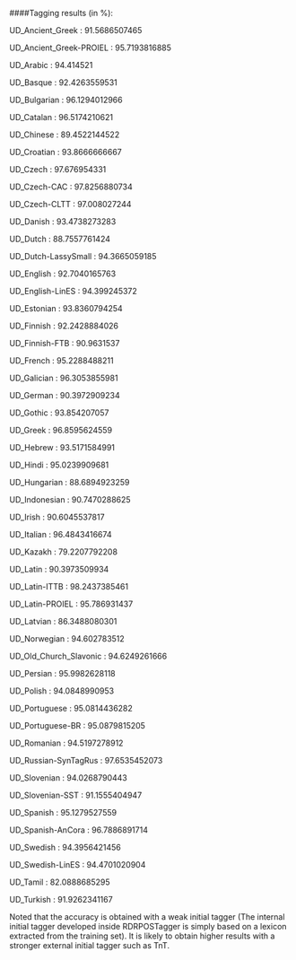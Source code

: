 ####Tagging results (in %):

UD_Ancient_Greek : 91.5686507465

UD_Ancient_Greek-PROIEL : 95.7193816885

UD_Arabic : 94.414521

UD_Basque : 92.4263559531

UD_Bulgarian : 96.1294012966

UD_Catalan : 96.5174210621

UD_Chinese : 89.4522144522

UD_Croatian : 93.8666666667

UD_Czech : 97.676954331

UD_Czech-CAC : 97.8256880734

UD_Czech-CLTT : 97.008027244

UD_Danish : 93.4738273283

UD_Dutch : 88.7557761424

UD_Dutch-LassySmall : 94.3665059185

UD_English : 92.7040165763

UD_English-LinES : 94.399245372

UD_Estonian : 93.8360794254

UD_Finnish : 92.2428884026

UD_Finnish-FTB : 90.9631537

UD_French : 95.2288488211

UD_Galician : 96.3053855981

UD_German : 90.3972909234

UD_Gothic : 93.854207057

UD_Greek : 96.8595624559

UD_Hebrew : 93.5171584991

UD_Hindi : 95.0239909681

UD_Hungarian : 88.6894923259

UD_Indonesian : 90.7470288625

UD_Irish : 90.6045537817

UD_Italian : 96.4843416674

UD_Kazakh : 79.2207792208

UD_Latin : 90.3973509934

UD_Latin-ITTB : 98.2437385461

UD_Latin-PROIEL : 95.786931437

UD_Latvian : 86.3488080301

UD_Norwegian : 94.602783512

UD_Old_Church_Slavonic : 94.6249261666

UD_Persian : 95.9982628118

UD_Polish : 94.0848990953

UD_Portuguese : 95.0814436282

UD_Portuguese-BR : 95.0879815205

UD_Romanian : 94.5197278912

UD_Russian-SynTagRus : 97.6535452073

UD_Slovenian : 94.0268790443

UD_Slovenian-SST : 91.1555404947

UD_Spanish : 95.1279527559

UD_Spanish-AnCora : 96.7886891714

UD_Swedish : 94.3956421456

UD_Swedish-LinES : 94.4701020904

UD_Tamil : 82.0888685295

UD_Turkish : 91.9262341167

Noted that the accuracy is obtained with a weak initial tagger (The internal initial tagger developed inside RDRPOSTagger is simply based on a lexicon extracted from the training set). It is likely to obtain higher results with a stronger external initial tagger such as TnT.
